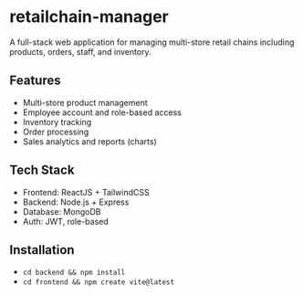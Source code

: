 # retailchain-manager
A full-stack web application for managing multi-store retail chains including products, orders, staff, and inventory.

## Features
- Multi-store product management
- Employee account and role-based access
- Inventory tracking
- Order processing
- Sales analytics and reports (charts)

## Tech Stack
- Frontend: ReactJS + TailwindCSS
- Backend: Node.js + Express
- Database: MongoDB
- Auth: JWT, role-based

## Installation
- `cd backend && npm install`
- `cd frontend && npm create vite@latest`